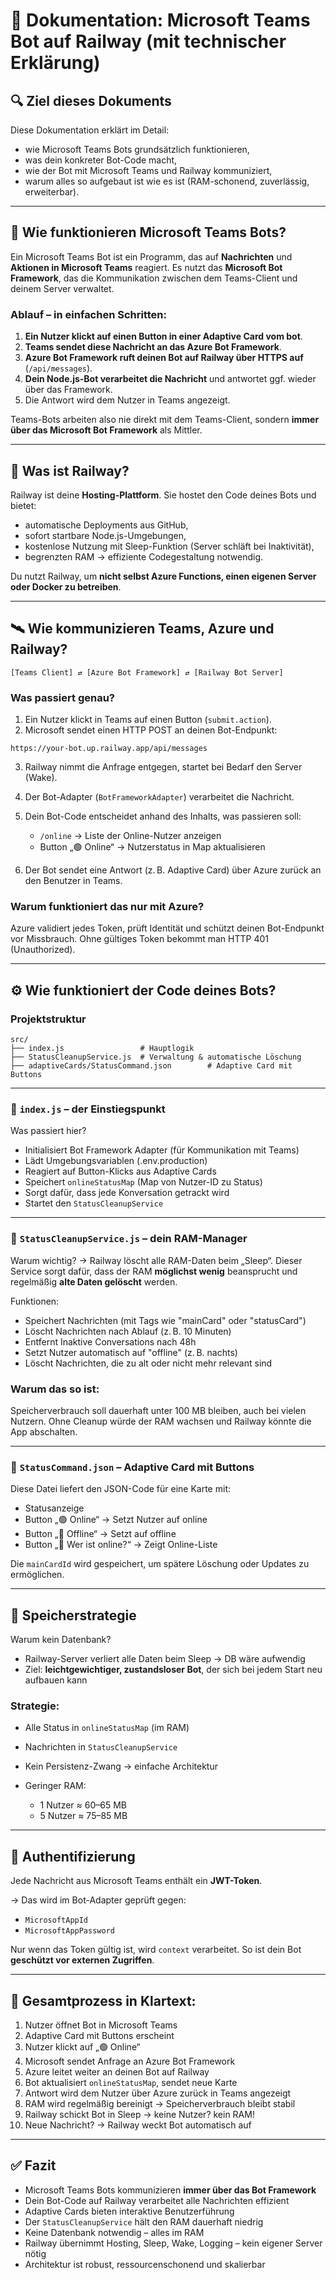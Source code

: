 
# 📘 Dokumentation: Microsoft Teams Bot auf Railway (mit technischer Erklärung)

## 🔍 Ziel dieses Dokuments

Diese Dokumentation erklärt im Detail:

* wie Microsoft Teams Bots grundsätzlich funktionieren,
* was dein konkreter Bot-Code macht,
* wie der Bot mit Microsoft Teams und Railway kommuniziert,
* warum alles so aufgebaut ist wie es ist (RAM-schonend, zuverlässig, erweiterbar).

---

## 🤖 Wie funktionieren Microsoft Teams Bots?

Ein Microsoft Teams Bot ist ein Programm, das auf **Nachrichten** und **Aktionen in Microsoft Teams** reagiert. Es nutzt das **Microsoft Bot Framework**, das die Kommunikation zwischen dem Teams-Client und deinem Server verwaltet.

### Ablauf – in einfachen Schritten:

1. **Ein Nutzer klickt auf einen Button in einer Adaptive Card vom bot**.
2. **Teams sendet diese Nachricht an das Azure Bot Framework**.
3. **Azure Bot Framework ruft deinen Bot auf Railway über HTTPS auf** (`/api/messages`).
4. **Dein Node.js-Bot verarbeitet die Nachricht** und antwortet ggf. wieder über das Framework.
5. Die Antwort wird dem Nutzer in Teams angezeigt.

Teams-Bots arbeiten also nie direkt mit dem Teams-Client, sondern **immer über das Microsoft Bot Framework** als Mittler.

---

## 🚉 Was ist Railway?

Railway ist deine **Hosting-Plattform**. Sie hostet den Code deines Bots und bietet:

* automatische Deployments aus GitHub,
* sofort startbare Node.js-Umgebungen,
* kostenlose Nutzung mit Sleep-Funktion (Server schläft bei Inaktivität),
* begrenzten RAM → effiziente Codegestaltung notwendig.

Du nutzt Railway, um **nicht selbst Azure Functions, einen eigenen Server oder Docker zu betreiben**.

---

## 🛰️ Wie kommunizieren Teams, Azure und Railway?

```
[Teams Client] ⇄ [Azure Bot Framework] ⇄ [Railway Bot Server]
```

### Was passiert genau?

1. Ein Nutzer klickt in Teams auf einen Button (`submit.action`).
2. Microsoft sendet einen HTTP POST an deinen Bot-Endpunkt:

```
https://your-bot.up.railway.app/api/messages
```

3. Railway nimmt die Anfrage entgegen, startet bei Bedarf den Server (Wake).
4. Der Bot-Adapter (`BotFrameworkAdapter`) verarbeitet die Nachricht.
5. Dein Bot-Code entscheidet anhand des Inhalts, was passieren soll:

   * `/online` → Liste der Online-Nutzer anzeigen
   * Button „🟢 Online“ → Nutzerstatus in Map aktualisieren
6. Der Bot sendet eine Antwort (z. B. Adaptive Card) über Azure zurück an den Benutzer in Teams.

### Warum funktioniert das nur mit Azure?

Azure validiert jedes Token, prüft Identität und schützt deinen Bot-Endpunkt vor Missbrauch.
Ohne gültiges Token bekommt man HTTP 401 (Unauthorized).

---

## ⚙️ Wie funktioniert der Code deines Bots?

### Projektstruktur

```
src/
├── index.js                 # Hauptlogik
├── StatusCleanupService.js  # Verwaltung & automatische Löschung
├── adaptiveCards/StatusCommand.json        # Adaptive Card mit Buttons
```

---

### 🧠 `index.js` – der Einstiegspunkt

Was passiert hier?

* Initialisiert Bot Framework Adapter (für Kommunikation mit Teams)
* Lädt Umgebungsvariablen (.env.production)
* Reagiert auf Button-Klicks aus Adaptive Cards
* Speichert `onlineStatusMap` (Map von Nutzer-ID zu Status)
* Sorgt dafür, dass jede Konversation getrackt wird
* Startet den `StatusCleanupService`

---

### 🧠 `StatusCleanupService.js` – dein RAM-Manager

Warum wichtig?
→ Railway löscht alle RAM-Daten beim „Sleep“. Dieser Service sorgt dafür, dass der RAM **möglichst wenig** beansprucht und regelmäßig **alte Daten gelöscht** werden.

Funktionen:

* Speichert Nachrichten (mit Tags wie "mainCard" oder "statusCard")
* Löscht Nachrichten nach Ablauf (z. B. 10 Minuten)
* Entfernt Inaktive Conversations nach 48h
* Setzt Nutzer automatisch auf "offline" (z. B. nachts)
* Löscht Nachrichten, die zu alt oder nicht mehr relevant sind

### Warum das so ist:

Speicherverbrauch soll dauerhaft unter 100 MB bleiben, auch bei vielen Nutzern. Ohne Cleanup würde der RAM wachsen und Railway könnte die App abschalten.

---

### 🧠 `StatusCommand.json` – Adaptive Card mit Buttons

Diese Datei liefert den JSON-Code für eine Karte mit:

* Statusanzeige
* Button „🟢 Online“ → Setzt Nutzer auf online
* Button „🔴 Offline“ → Setzt auf offline
* Button „👥 Wer ist online?“ → Zeigt Online-Liste

Die `mainCardId` wird gespeichert, um spätere Löschung oder Updates zu ermöglichen.

---

## 💾 Speicherstrategie

Warum kein Datenbank?

* Railway-Server verliert alle Daten beim Sleep → DB wäre aufwendig
* Ziel: **leichtgewichtiger, zustandsloser Bot**, der sich bei jedem Start neu aufbauen kann

### Strategie:

* Alle Status in `onlineStatusMap` (im RAM)
* Nachrichten in `StatusCleanupService`
* Kein Persistenz-Zwang → einfache Architektur
* Geringer RAM:

  * 1 Nutzer ≈ 60–65 MB
  * 5 Nutzer ≈ 75–85 MB

---

## 🔐 Authentifizierung

Jede Nachricht aus Microsoft Teams enthält ein **JWT-Token**.

→ Das wird im Bot-Adapter geprüft gegen:

* `MicrosoftAppId`
* `MicrosoftAppPassword`

Nur wenn das Token gültig ist, wird `context` verarbeitet.
So ist dein Bot **geschützt vor externen Zugriffen**.

---

## 🧩 Gesamtprozess in Klartext:

1. Nutzer öffnet Bot in Microsoft Teams
2. Adaptive Card mit Buttons erscheint
3. Nutzer klickt auf „🟢 Online“
4. Microsoft sendet Anfrage an Azure Bot Framework
5. Azure leitet weiter an deinen Bot auf Railway
6. Bot aktualisiert `onlineStatusMap`, sendet neue Karte
7. Antwort wird dem Nutzer über Azure zurück in Teams angezeigt
8. RAM wird regelmäßig bereinigt → Speicherverbrauch bleibt stabil
9. Railway schickt Bot in Sleep → keine Nutzer? kein RAM!
10. Neue Nachricht? → Railway weckt Bot automatisch auf

---

## ✅ Fazit

* Microsoft Teams Bots kommunizieren **immer über das Bot Framework**
* Dein Bot-Code auf Railway verarbeitet alle Nachrichten effizient
* Adaptive Cards bieten interaktive Benutzerführung
* Der `StatusCleanupService` hält den RAM dauerhaft niedrig
* Keine Datenbank notwendig – alles im RAM
* Railway übernimmt Hosting, Sleep, Wake, Logging – kein eigener Server nötig
* Architektur ist robust, ressourcenschonend und skalierbar



